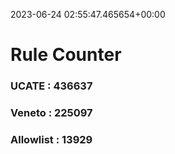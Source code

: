 2023-06-24 02:55:47.465654+00:00
# Rule Counter 
 ### UCATE : 436637

 ### Veneto : 225097

 ### Allowlist : 13929